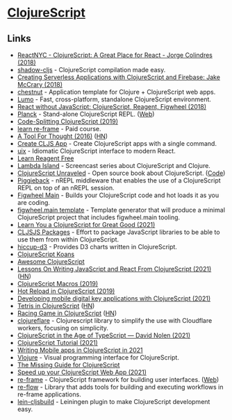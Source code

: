 # [ClojureScript](https://github.com/clojure/clojurescript)

## Links

- [ReactNYC - ClojureScript: A Great Place for React - Jorge Colindres (2018)](https://www.youtube.com/watch?v=81_p6PSu064)
- [shadow-cljs](https://github.com/thheller/shadow-cljs) - ClojureScript compilation made easy.
- [Creating Serverless Applications with ClojureScript and Firebase: Jake McCrary (2018)](https://www.youtube.com/watch?v=rMqo3lgxe7o)
- [chestnut](https://github.com/plexus/chestnut) - Application template for Clojure + ClojureScript web apps.
- [Lumo](https://github.com/anmonteiro/lumo) - Fast, cross-platform, standalone ClojureScript environment.
- [React without JavaScript: ClojureScript, Reagent, Figwheel (2018)](https://www.youtube.com/watch?v=R07s6JpJICo)
- [Planck](https://github.com/planck-repl/planck) - Stand-alone ClojureScript REPL. ([Web](https://planck-repl.org/))
- [Code-Splitting ClojureScript (2019)](https://code.thheller.com/blog/shadow-cljs/2019/03/03/code-splitting-clojurescript.html)
- [learn re-frame](https://www.learnreframe.com/) - Paid course.
- [A Tool For Thought (2016)](http://swannodette.github.io/2016/06/03/tools-for-thought) ([HN](https://news.ycombinator.com/item?id=11834131))
- [Create CLJS App](https://github.com/filipesilva/create-cljs-app) - Create ClojureScript apps with a single command.
- [uix](https://github.com/roman01la/uix) - Idiomatic ClojureScript interface to modern React.
- [Learn Reagent Free](https://www.jacekschae.com/courses/learn-reagent-free/)
- [Lambda Island](https://lambdaisland.com/) - Screencast series about ClojureScript and Clojure.
- [ClojureScript Unraveled](http://funcool.github.io/clojurescript-unraveled/) - Open source book about ClojureScript. ([Code](https://github.com/funcool/clojurescript-unraveled))
- [Piggieback](https://github.com/nrepl/piggieback) - nREPL middleware that enables the use of a ClojureScript REPL on top of an nREPL session.
- [Figwheel Main](https://github.com/bhauman/figwheel-main) - Builds your ClojureScript code and hot loads it as you are coding.
- [figwheel.main template](https://github.com/bhauman/figwheel-main-template) - Template generator that will produce a minimal ClojureScript project that includes figwheel.main tooling.
- [Learn You a ClojureScript for Great Good (2021)](https://juxt.pro/blog/learn-you-a-cljs)
- [CLJSJS Packages](https://github.com/cljsjs/packages) - Effort to package JavaScript libraries to be able to use them from within ClojureScript.
- [hiccup-d3](https://github.com/rollacaster/hiccup-d3) - Provides D3 charts written in ClojureScript.
- [ClojureScript Koans](http://clojurescriptkoans.com/)
- [Awesome ClojureScript](https://github.com/hantuzun/awesome-clojurescript)
- [Lessons On Writing JavaScript and React From ClojureScript (2021)](https://jerue.org/blog/lessons-on-writing-javascript-and-react-from-clojurescript/) ([HN](https://news.ycombinator.com/item?id=27089576))
- [ClojureScript Macros (2019)](https://code.thheller.com/blog/shadow-cljs/2019/10/12/clojurescript-macros.html)
- [Hot Reload in ClojureScript (2019)](https://code.thheller.com/blog/shadow-cljs/2019/08/25/hot-reload-in-clojurescript.html)
- [Developing mobile digital key applications with ClojureScript (2021)](https://vouch.io/developing-mobile-digital-key-applications-with-clojurescript/)
- [Tetris in ClojureScript](https://shaunlebron.github.io/t3tr0s-slides/#0) ([HN](https://news.ycombinator.com/item?id=27499904))
- [Racing Game in ClojureScript](https://github.com/ertugrulcetin/racing-game-cljs) ([HN](https://news.ycombinator.com/item?id=27597987))
- [clojureflare](https://github.com/sauercrowd/clojureflare) - Clojurescript library to simplify the use with Cloudflare workers, focusing on simplicity.
- [ClojureScript in the Age of TypeScript — David Nolen (2021)](https://www.youtube.com/watch?v=3HxVMGaiZbc)
- [ClojureScript Tutorial (2021)](https://purelyfunctional.tv/guide/clojurescript-tutorial/)
- [Writing Mobile apps in ClojureScript in 2021](https://www.juxt.pro/blog/clojurescript-native-apps-2021)
- [Vlojure](https://github.com/Ella-Hoeppner/Vlojure) - Visual programming interface for ClojureScript.
- [The Missing Guide for ClojureScript](https://github.com/dundalek/clojurescript-guide)
- [Speed up your ClojureScript Web App (2021)](https://www.juxt.pro/blog/clojurescript-app-performance)
- [re-frame](https://github.com/Day8/re-frame) - ClojureScript framework for building user interfaces. ([Web](http://day8.github.io/re-frame/))
- [re-flow](https://github.com/Guaranteed-Rate/re-flow) - Library that adds tools for building and executing workflows in re-frame applications.
- [lein-cljsbuild](https://github.com/emezeske/lein-cljsbuild) - Leiningen plugin to make ClojureScript development easy.
